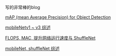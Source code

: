 写的非常棒的blog

[mAP (mean Average Precision) for Object Detection](https://medium.com/@jonathan_hui/map-mean-average-precision-for-object-detection-45c121a31173)

[mobileNetv1 ~ v3 综述](https://zhuanlan.zhihu.com/p/70703846)


[FLOPS, MAC, 提升网络运行速度与 ShuffleNet](https://zhuanlan.zhihu.com/p/67009992)

[mobileNet, shuffleNet 综述](https://zhuanlan.zhihu.com/p/35405071)
